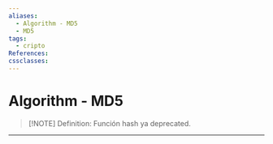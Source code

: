```yaml
---
aliases:
  - Algorithm - MD5
  - MD5
tags:
  - cripto
References: 
cssclasses:
---
```

# Algorithm - MD5


> [!NOTE] Definition:
> Función hash ya deprecated.




***
